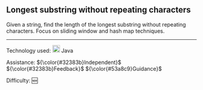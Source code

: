 ## Longest substring without repeating characters 
Given a string, find the length of the longest substring without repeating characters. Focus on sliding window and hash map techniques.

<hr>

Technology used: <img src="https://github.com/user-attachments/assets/4fa4459c-aa24-4b89-9d92-e033fdcfe347" height="20" width="20" valign="center"> Java

Assistance: ${\color{#32383b}Independent}$ ${\color{#32383b}Feedback}$ ${\color{#53a8c9}Guidance}$

Difficulty: 🆕
